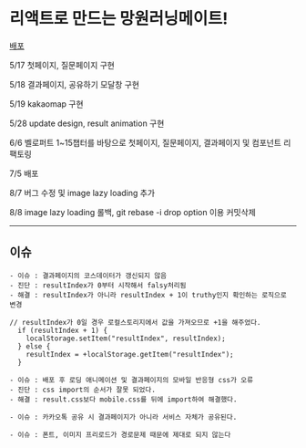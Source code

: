 # 리액트로 만드는 망원러닝메이트!

[배포](https://umcondo.github.io/react_mangwon_running_mate/)

5/17
첫페이지, 질문페이지 구현

5/18
결과페이지, 공유하기 모달창 구현

5/19
kakaomap 구현

5/28
update design, result animation 구현

6/6
벨로퍼트 1~15챕터를 바탕으로 첫페이지, 질문페이지, 결과페이지 및 컴포넌트 리팩토링

7/5
배포

8/7
버그 수정 및 image lazy loading 추가

8/8
image lazy loading 롤백, git rebase -i drop option 이용 커밋삭제

---

## 이슈

```
- 이슈 : 결과페이지의 코스데이터가 갱신되지 않음
- 진단 : resultIndex가 0부터 시작해서 falsy처리됨
- 해결 : resultIndex가 아니라 resultIndex + 1이 truthy인지 확인하는 로직으로 변경

// resultIndex가 0일 경우 로컬스토리지에서 값을 가져오므로 +1을 해주었다.
  if (resultIndex + 1) {
    localStorage.setItem("resultIndex", resultIndex);
  } else {
    resultIndex = +localStorage.getItem("resultIndex");
  }
```

```
- 이슈 : 배포 후 로딩 애니메이션 및 결과페이지의 모바일 반응형 css가 오류
- 진단 : css import의 순서가 잘못 되었다.
- 해결 : result.css보다 mobile.css를 뒤에 import하여 해결했다.
```

```
- 이슈 : 카카오톡 공유 시 결과페이지가 아니라 서비스 자체가 공유된다.
```

```
- 이슈 : 폰트, 이미지 프리로드가 경로문제 때문에 제대로 되지 않는다
```
